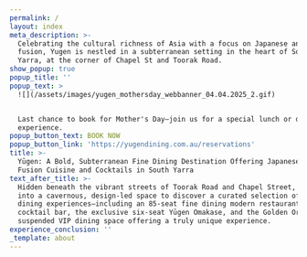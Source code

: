 ```yaml
---
permalink: /
layout: index
meta_description: >-
  Celebrating the cultural richness of Asia with a focus on Japanese and Asian
  fusion, Yugen is nestled in a subterranean setting in the heart of South
  Yarra, at the corner of Chapel St and Toorak Road.
show_popup: true
popup_title: ''
popup_text: >
  ![](/assets/images/yugen_mothersday_webbanner_04.04.2025_2.gif)


  Last chance to book for Mother's Day–join us for a special lunch or dinner
  experience.
popup_button_text: BOOK NOW
popup_button_link: 'https://yugendining.com.au/reservations'
title: >-
  Yūgen: A Bold, Subterranean Fine Dining Destination Offering Japanese & Asian
  Fusion Cuisine and Cocktails in South Yarra
text_after_title: >-
  Hidden beneath the vibrant streets of Toorak Road and Chapel Street, descend
  into a cavernous, design-led space to discover a curated selection of elevated
  dining experiences—including an 85-seat fine dining modern restaurant, a
  cocktail bar, the exclusive six-seat Yūgen Omakase, and the Golden Orb: a
  suspended VIP dining space offering a truly unique experience.
experience_conclusion: ''
_template: about
---
```


